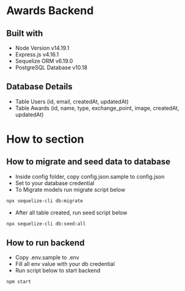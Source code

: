 # Awards Backend
## Built with
- Node Version v14.19.1
- Express.js v4.16.1
- Sequelize ORM v6.19.0
- PostgreSQL Database v10.18
## Database Details
- Table Users (id, email, createdAt, updatedAt)
- Table Awards (id, name, type, exchange_point, image, createdAt, updatedAt)
# How to section
## How to migrate and seed data to database
- Inside config folder, copy config.json.sample to config.json
- Set to your database credential
- To Migrate models run migrate script below
```bash
npx sequelize-cli db:migrate
```
- After all table created, run seed script below
```bash
npx sequelize-cli db:seed:all
```

## How to run backend
- Copy .env.sample to .env
- Fill all env value with your db credential
- Run script below to start backend
```bash
npm start
```